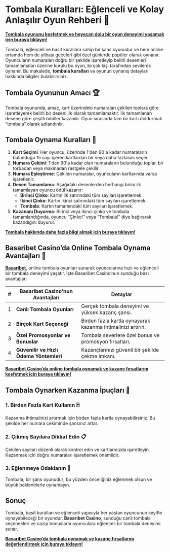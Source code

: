 # Tombala Kuralları: Eğlenceli ve Kolay Anlaşılır Oyun Rehberi 🎲

**[Tombala oyununu keşfetmek ve heyecan dolu bir oyun deneyimi yaşamak için buraya tıklayın!](https://casinotr.link/gWCRZ4)**

Tombala, eğlenceli ve basit kurallara sahip bir şans oyunudur ve hem online ortamda hem de yılbaşı geceleri gibi özel günlerde popüler olarak oynanır. Oyuncuların numaraları doğru bir şekilde işaretleyip belirli desenleri tamamlamaları üzerine kurulu bu oyun, birçok kişi tarafından sevilerek oynanır. Bu makalede, **tombala kuralları** ve oyunun oynanış detayları hakkında bilgiler bulabilirsiniz.

## Tombala Oyununun Amacı 🏆

Tombala oyununda, amaç, kart üzerindeki numaraları çekilen toplara göre işaretleyerek belirli bir deseni ilk olarak tamamlamaktır. İlk tamamlanan desene göre çeşitli ödüller kazanılır. Oyun sırasında tam bir kartı doldurmak “tombala” olarak adlandırılır.

## Tombala Oynama Kuralları 🎲

1. **Kart Seçimi**: Her oyuncu, üzerinde 1'den 90'a kadar numaraların bulunduğu 15 sayı içeren kartlardan bir veya daha fazlasını seçer.
2. **Numara Çekimi**: 1'den 90'a kadar olan numaraların bulunduğu toplar, bir torbadan veya makinadan rastgele çekilir.
3. **Numara Eşleştirme**: Çekilen numaralar, oyuncuların kartlarında varsa işaretlenir.
4. **Desen Tamamlama**: Aşağıdaki desenlerden herhangi birini ilk tamamlayan oyuncu ödül kazanır:
   - **Birinci Çinko**: Kartın ilk satırındaki tüm sayıları işaretlemek.
   - **İkinci Çinko**: Kartın ikinci satırındaki tüm sayıları işaretlemek.
   - **Tombala**: Kartın tamamındaki tüm sayıları işaretlemek.
5. **Kazananı Duyurma**: Birinci veya ikinci çinko ve tombala tamamlandığında, oyuncu “Çinko!” veya “Tombala!” diye bağırarak kazandığını duyurur.

**[Tombala hakkında daha fazla bilgi almak için buraya tıklayın!](https://casinotr.link/gWCRZ4)**

## Basaribet Casino’da Online Tombala Oynama Avantajları 🧠

**[Basaribet](https://casinotr.link/gWCRZ4)**, online tombala oyunları sunarak oyuncularına hızlı ve eğlenceli bir tombala deneyimi yaşatır. İşte Basaribet Casino’nun sunduğu bazı avantajlar:

| #  | Basaribet Casino'nun Avantajları                    | Detaylar |
|----|-----------------------------------------------------|----------|
| 1  | **Canlı Tombala Oyunları**                          | Gerçek tombala deneyimi ve yüksek kazanç şansı. |
| 2  | **Birçok Kart Seçeneği**                            | Birden fazla kartla oynayarak kazanma ihtimalinizi artırın. |
| 3  | **Özel Promosyonlar ve Bonuslar**                   | Tombala severlere özel bonus ve promosyon fırsatları. |
| 4  | **Güvenilir ve Hızlı Ödeme Yöntemleri**             | Kazançlarınızı güvenli bir şekilde çekme imkanı. |

**[Basaribet Casino’da online tombala oynamak ve kazanç fırsatlarını keşfetmek için buraya tıklayın!](https://casinotr.link/gWCRZ4)**

## Tombala Oynarken Kazanma İpuçları 🎯

### 1. Birden Fazla Kart Kullanın 🃏
Kazanma ihtimalinizi artırmak için birden fazla kartla oynayabilirsiniz. Bu şekilde her numara çekiminde şansınız artar.

### 2. Çıkmış Sayılara Dikkat Edin 📋
Çekilen sayıları düzenli olarak kontrol edin ve kartlarınızda işaretleyin. Kazanmak için doğru numaraları işaretlemek önemlidir.

### 3. Eğlenmeye Odaklanın 🎉
Tombala, bir şans oyunudur; bu yüzden önceliğiniz eğlenmek olsun ve büyük beklentilerle oynamayın.

## Sonuç

Tombala, basit kuralları ve eğlenceli yapısıyla her yaştan oyuncunun keyifle oynayabileceği bir oyundur. **Basaribet Casino**, sunduğu canlı tombala seçenekleri ve cazip bonuslarla oyunculara eğlenceli bir tombala deneyimi sunar.

**[Basaribet Casino’da tombala oynamak ve kazanç fırsatlarını değerlendirmek için buraya tıklayın!](https://casinotr.link/gWCRZ4)**
